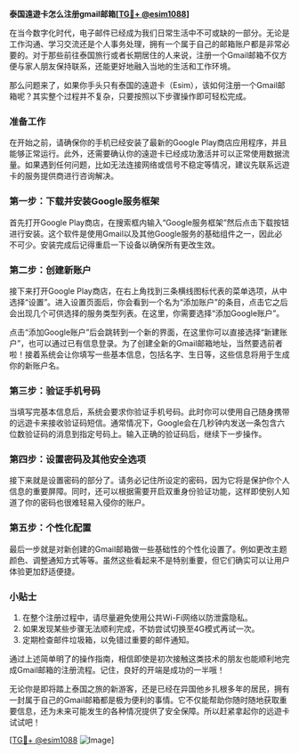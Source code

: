 **泰国遠遊卡怎么注册gmail邮箱[[TG💪+ @esim1088](https://t.me/s/esim1088)]**

在当今数字化时代，电子邮件已经成为我们日常生活中不可或缺的一部分。无论是工作沟通、学习交流还是个人事务处理，拥有一个属于自己的邮箱账户都是非常必要的。对于那些前往泰国旅行或者长期居住的人来说，注册一个Gmail邮箱不仅方便与家人朋友保持联系，还能更好地融入当地的生活和工作环境。

那么问题来了，如果你手头只有泰国的遠遊卡（Esim），该如何注册一个Gmail邮箱呢？其实整个过程并不复杂，只要按照以下步骤操作即可轻松完成。

### 准备工作

在开始之前，请确保你的手机已经安装了最新的Google Play商店应用程序，并且能够正常运行。此外，还需要确认你的遠遊卡已经成功激活并可以正常使用数据流量。如果遇到任何问题，比如无法连接网络或信号不稳定等情况，建议先联系远遊卡的服务提供商进行咨询解决。

### 第一步：下载并安装Google服务框架

首先打开Google Play商店，在搜索框内输入“Google服务框架”然后点击下载按钮进行安装。这个软件是使用Gmail以及其他Google服务的基础组件之一，因此必不可少。安装完成后记得重启一下设备以确保所有更改生效。

### 第二步：创建新账户

接下来打开Google Play商店，在右上角找到三条横线图标代表的菜单选项，从中选择“设置”。进入设置页面后，你会看到一个名为“添加账户”的条目，点击它之后会出现几个可供选择的服务类型列表。在这里，你需要选择“添加Google账户”。

点击“添加Google账户”后会跳转到一个新的界面，在这里你可以直接选择“新建账户”，也可以通过已有信息登录。为了创建全新的Gmail邮箱地址，当然要选前者啦！接着系统会让你填写一些基本信息，包括名字、生日等，这些信息将用于生成你的新账户名。

### 第三步：验证手机号码

当填写完基本信息后，系统会要求你验证手机号码。此时你可以使用自己随身携带的远遊卡来接收验证码短信。通常情况下，Google会在几秒钟内发送一条包含六位数验证码的消息到指定号码上。输入正确的验证码后，继续下一步操作。

### 第四步：设置密码及其他安全选项

接下来就是设置密码的部分了。请务必记住所设定的密码，因为它将是保护你个人信息的重要屏障。同时，还可以根据需要开启双重身份验证功能，这样即使别人知道了你的密码也很难轻易入侵你的账户。

### 第五步：个性化配置

最后一步就是对新创建的Gmail邮箱做一些基础性的个性化设置了。例如更改主题颜色、调整通知方式等等。虽然这些看起来不是特别重要，但它们确实可以让用户体验更加舒适便捷。

### 小贴士

1. 在整个注册过程中，请尽量避免使用公共Wi-Fi网络以防泄露隐私。
2. 如果发现某些步骤无法顺利完成，不妨尝试切换至4G模式再试一次。
3. 定期检查邮件垃圾箱，以免错过重要的邮件通知。

通过上述简单明了的操作指南，相信即使是初次接触这类技术的朋友也能顺利地完成Gmail邮箱的注册流程。记住，良好的开端是成功的一半哦！

无论你是即将踏上泰国之旅的新游客，还是已经在异国他乡扎根多年的居民，拥有一封属于自己的Gmail邮箱都是极为便利的事情。它不仅能帮助你随时随地获取重要信息，还为未来可能发生的各种情况提供了安全保障。所以赶紧拿起你的远遊卡试试吧！

[[TG💪+ @esim1088](https://t.me/s/esim1088) ![Image](https://i.postimg.cc/4NQfJmqS/Snipaste-2025-05-13-00-14-12.png)]